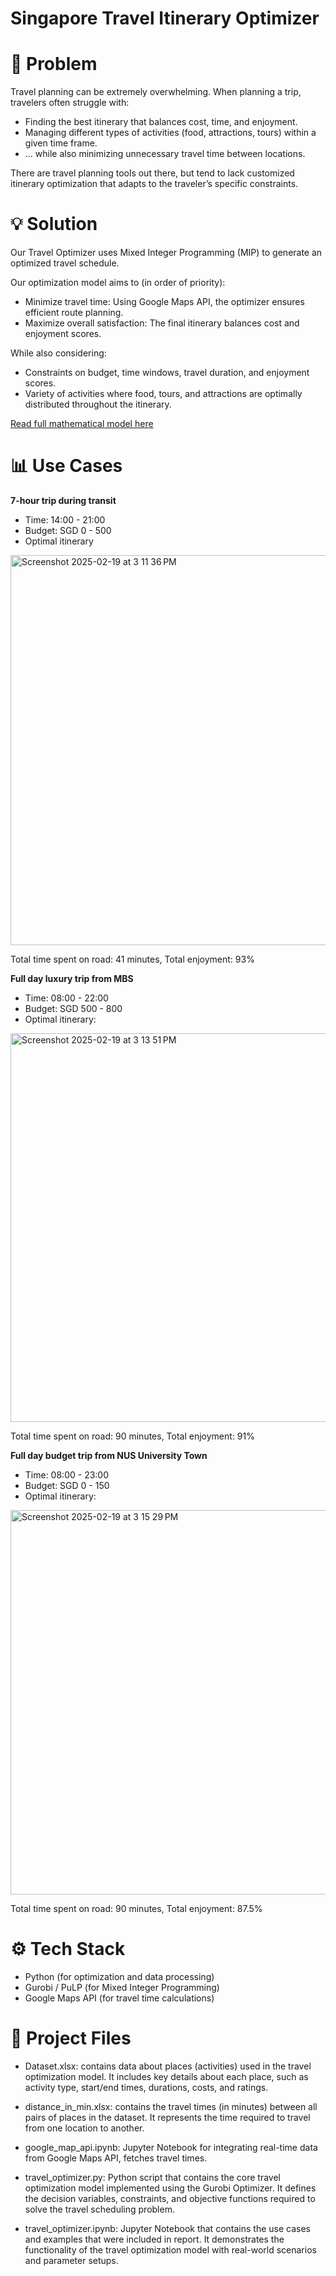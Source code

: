 # Singapore Travel Itinerary Optimizer

# 🔎 Problem
Travel planning can be extremely overwhelming. When planning a trip, travelers often struggle with:
- Finding the best itinerary that balances cost, time, and enjoyment.
- Managing different types of activities (food, attractions, tours) within a given time frame.
- ... while also minimizing unnecessary travel time between locations.

There are travel planning tools out there, but tend to lack customized itinerary optimization that adapts to the traveler’s specific constraints.

# 💡 Solution

Our Travel Optimizer uses Mixed Integer Programming (MIP) to generate an optimized travel schedule.

Our optimization model aims to (in order of priority): 
- Minimize travel time: Using Google Maps API, the optimizer ensures efficient route planning.
- Maximize overall satisfaction: The final itinerary balances cost and enjoyment scores.

While also considering:
- Constraints on budget, time windows, travel duration, and enjoyment scores.
- Variety of activities where food, tours, and attractions are optimally distributed throughout the itinerary.

[Read full mathematical model here](https://drive.google.com/file/d/1CcCCggNauQO3I1GghzhS_mDh2wIXL7he/view?usp=sharing)

# 📊 Use Cases

**7-hour trip during transit**
- Time: 14:00 - 21:00
- Budget: SGD 0 - 500
- Optimal itinerary

<img width="624" alt="Screenshot 2025-02-19 at 3 11 36 PM" src="https://github.com/user-attachments/assets/23b14497-1291-4d9a-bc8b-0cab53fc9aeb" />

Total time spent on road: 41 minutes, Total enjoyment: 93%


**Full day luxury trip from MBS**
- Time: 08:00 - 22:00
- Budget: SGD 500 - 800
- Optimal itinerary:

<img width="622" alt="Screenshot 2025-02-19 at 3 13 51 PM" src="https://github.com/user-attachments/assets/832693f0-607e-4695-8641-9118bc90a727" />

Total time spent on road: 90 minutes, Total enjoyment: 91%

**Full day budget trip from NUS University Town**
- Time: 08:00 - 23:00
- Budget: SGD 0 - 150
- Optimal itinerary:

<img width="615" alt="Screenshot 2025-02-19 at 3 15 29 PM" src="https://github.com/user-attachments/assets/dd5e9f73-a1b8-4552-8a74-12522a0241c3" />

Total time spent on road: 90 minutes, Total enjoyment: 87.5%


# ⚙️ Tech Stack
- Python (for optimization and data processing)
- Gurobi / PuLP (for Mixed Integer Programming)
- Google Maps API (for travel time calculations)

# 📂 Project Files
- Dataset.xlsx: contains data about places (activities) used in the travel optimization model. It includes key details about each place, such as activity type, start/end times, durations, costs, and ratings.

- distance_in_min.xlsx: contains the travel times (in minutes) between all pairs of places in the dataset. It represents the time required to travel from one location to another.

- google_map_api.ipynb: Jupyter Notebook for integrating real-time data from Google Maps API, fetches travel times.

- travel_optimizer.py: Python script that contains the core travel optimization model implemented using the Gurobi Optimizer. It defines the decision variables, constraints, and objective functions required to solve the travel scheduling problem.

- travel_optimizer.ipynb: Jupyter Notebook that contains the use cases and examples that were included in report. It demonstrates the functionality of the travel optimization model with real-world scenarios and parameter setups.
